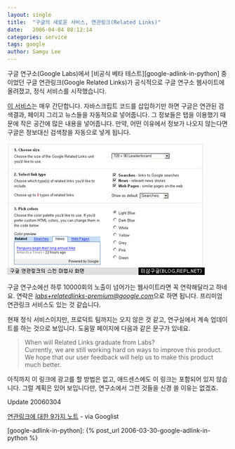 ```yaml
---
layout: single
title:  "구글의 새로운 서비스, 연관링크(Related Links)"
date:   2006-04-04 08:12:14
categories: service
tags: google
author: Samgu Lee
---
```

구글 연구소(Google Labs)에서 [비공식 베타 테스트][google-adlink-in-python] 중이었던 구글 연관링크(Google Related Links)가 공식적으로 구글 연구소 웹사이트에 올려졌고, 정식 서비스를 시작했습니다.

[이 서비스](http://www.google.com/relatedlinks/)는 매우 간단합니다. 자바스크립트 코드를 삽입하기만 하면 구글은 연관된 검색결과, 페이지 그리고 뉴스들을 자동적으로 넣어줍니다. 그 정보들은 탭을 이용했기 때문에 작은 공간에 많은 내용을 넣어줍니다. 만약, 어떤 이유에서 정보가 나오지 않는다면 구글은 정보대신 검색창을 자동으로 넣게 됩니다.

![구글 연관링크 마법사](/assets/google_relatedlinks_wizard.jpg)

구글 연구소에선 하루 10000회의 노출이 넘어가는 웹사이트라면 꼭 연락해달라고 하네요. 연락은 *labs+relatedlinks-premium@google.com*으로 하면 됩니다. 프리미엄 연관링크 서비스도 있는 것 같습니다.

현재 정식 서비스이지만, 프로덕트 팀까지는 오지 않은 것 같고, 연구실에서 계속 업데이트를 하는 것으로 보입니다. 도움말 페이지에 다음과 같은 문구가 있네요.

> When will Related Links graduate from Labs?  
Currently, we are still working hard on ways to improve this product. We hope that our user feedback will help us to make this product much better.

아직까지 이 링크에 광고를 할 방법은 없고, 애드센스에도 이 링크는 포함되어 있지 않습니다. 그럴 계획은 있어 보입니다만, 연구소에서 그런 것들을 신경 쓸 이유는 없겠죠.

Update 20060304

[연관링크에 대한 9가지 노트](http://thegooglist.blogspot.com/2006/04/9-notes-on-google-related-links.html) - via Googlist

[google-adlink-in-python]: {% post_url 2006-03-30-google-adlink-in-python %}